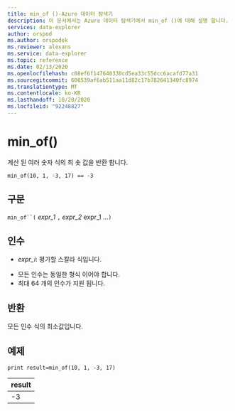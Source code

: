```yaml
---
title: min_of ()-Azure 데이터 탐색기
description: 이 문서에서는 Azure 데이터 탐색기에서 min_of ()에 대해 설명 합니다.
services: data-explorer
author: orspod
ms.author: orspodek
ms.reviewer: alexans
ms.service: data-explorer
ms.topic: reference
ms.date: 02/13/2020
ms.openlocfilehash: c08ef6f147640330cd5ea33c55dcc6acafd77a31
ms.sourcegitcommit: 608539af6ab511aa11d82c17b782641340fc8974
ms.translationtype: MT
ms.contentlocale: ko-KR
ms.lasthandoff: 10/20/2020
ms.locfileid: "92248827"
---
```

# <a name="min_of"></a>min_of()

계산 된 여러 숫자 식의 최 솟 값을 반환 합니다.

```kusto
min_of(10, 1, -3, 17) == -3
```

## <a name="syntax"></a>구문

`min_of``(` *expr_1* `,` *expr_2* expr_1 ...`)`

## <a name="arguments"></a>인수

* *expr_i*: 평가할 스칼라 식입니다.

- 모든 인수는 동일한 형식 이어야 합니다.
- 최대 64 개의 인수가 지원 됩니다.

## <a name="returns"></a>반환

모든 인수 식의 최소값입니다.

## <a name="example"></a>예제

<!-- csl: https://help.kusto.windows.net/Samples  -->
```kusto
print result=min_of(10, 1, -3, 17) 
```

|result|
|---|
|-3|
